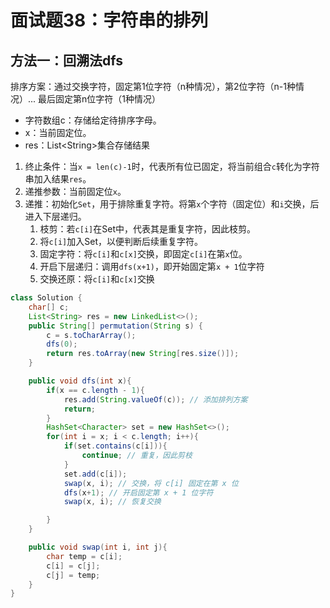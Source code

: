 # 面试题38：字符串的排列

## 方法一：回溯法dfs

排序方案：通过交换字符，固定第1位字符（n种情况），第2位字符（n-1种情况）... 最后固定第n位字符（1种情况）

* 字符数组c：存储给定待排序字母。
* x：当前固定位。
* res：List&lt;String&gt;集合存储结果

1. 终止条件：当`x = len(c)-1`时，代表所有位已固定，将当前组合`c`转化为字符串加入结果`res`。
2. 递推参数：当前固定位`x`。
3. 递推：初始化`Set`，用于排除重复字符。将第`x`个字符（固定位）和`i`交换，后进入下层递归。
   1. 枝剪：若`c[i]`在Set中，代表其是重复字符，因此枝剪。
   2. 将`c[i]`加入Set，以便判断后续重复字符。
   3. 固定字符：将`c[i]`和`c[x]`交换，即固定`c[i]`在第`x`位。
   4. 开启下层递归：调用`dfs(x+1)`，即开始固定第`x + 1`位字符
   5. 交换还原：将`c[i]`和`c[x]`交换

```java
class Solution {
    char[] c;
    List<String> res = new LinkedList<>();
    public String[] permutation(String s) {
        c = s.toCharArray();
        dfs(0);
        return res.toArray(new String[res.size()]);
    }

    public void dfs(int x){
        if(x == c.length - 1){
            res.add(String.valueOf(c)); // 添加排列方案
            return;
        }
        HashSet<Character> set = new HashSet<>();
        for(int i = x; i < c.length; i++){
            if(set.contains(c[i])){
                continue; // 重复，因此剪枝
            }
            set.add(c[i]);  
            swap(x, i); // 交换，将 c[i] 固定在第 x 位
            dfs(x+1); // 开启固定第 x + 1 位字符
            swap(x, i); // 恢复交换

        }
    }

    public void swap(int i, int j){
        char temp = c[i];
        c[i] = c[j];
        c[j] = temp;
    }
}
```

